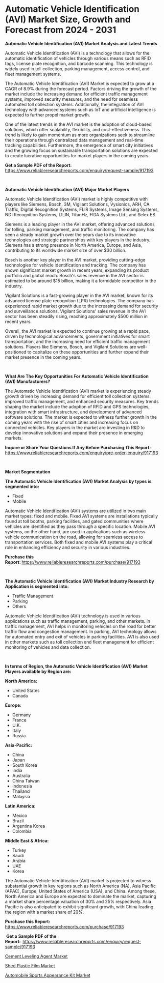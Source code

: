 <p><h1>Automatic Vehicle Identification (AVI) Market Size, Growth and Forecast from 2024 - 2031</h1></p><p><strong>Automatic Vehicle Identification (AVI) Market Analysis and Latest Trends</strong></p>
<p><p>Automatic Vehicle Identification (AVI) is a technology that allows for the automatic identification of vehicles through various means such as RFID tags, license plate recognition, and barcode scanning. This technology is widely used in toll collection, parking management, access control, and fleet management systems.</p><p>The Automatic Vehicle Identification (AVI) Market is expected to grow at a CAGR of 8.9% during the forecast period. Factors driving the growth of the market include the increasing demand for efficient traffic management systems, improved security measures, and the need for seamless automated toll collection systems. Additionally, the integration of AVI technology with advanced systems such as IoT and artificial intelligence is expected to further propel market growth.</p><p>One of the latest trends in the AVI market is the adoption of cloud-based solutions, which offer scalability, flexibility, and cost-effectiveness. This trend is likely to gain momentum as more organizations seek to streamline their operations through centralized data management and real-time tracking capabilities. Furthermore, the emergence of smart city initiatives and the growing focus on sustainable transportation solutions are expected to create lucrative opportunities for market players in the coming years.</p></p>
<p><strong>Get a Sample PDF of the Report:&nbsp;</strong> <a href="https://www.reliableresearchreports.com/enquiry/request-sample/917193">https://www.reliableresearchreports.com/enquiry/request-sample/917193</a></p>
<p>&nbsp;</p>
<p><strong>Automatic Vehicle Identification (AVI) Major Market Players</strong></p>
<p><p>Automatic Vehicle Identification (AVI) market is highly competitive with players like Siemens, Bosch, 3M, Vigilant Solutions, Vysionics, ARH, CA Traffic, Digital Recognition Systems, FLIR Systems, Image Sensing Systems, NDI Recognition Systems, LILIN, TitanHz, FIDA Systems Ltd., and Selex ES.</p><p>Siemens is a leading player in the AVI market, offering advanced solutions for tolling, parking management, and traffic monitoring. The company has seen a steady market growth over the years due to its innovative technologies and strategic partnerships with key players in the industry. Siemens has a strong presence in North America, Europe, and Asia, contributing to its worldwide market size of over $30 billion.</p><p>Bosch is another key player in the AVI market, providing cutting-edge technologies for vehicle identification and tracking. The company has shown significant market growth in recent years, expanding its product portfolio and global reach. Bosch's sales revenue in the AVI sector is estimated to be around $15 billion, making it a formidable competitor in the industry.</p><p>Vigilant Solutions is a fast-growing player in the AVI market, known for its advanced license plate recognition (LPR) technologies. The company has experienced rapid market growth due to the increasing demand for security and surveillance solutions. Vigilant Solutions' sales revenue in the AVI sector has been steadily rising, reaching approximately $500 million in recent years.</p><p>Overall, the AVI market is expected to continue growing at a rapid pace, driven by technological advancements, government initiatives for smart transportation, and the increasing need for efficient traffic management solutions. Players like Siemens, Bosch, and Vigilant Solutions are well-positioned to capitalize on these opportunities and further expand their market presence in the coming years.</p></p>
<p>&nbsp;</p>
<p><strong>What Are The Key Opportunities For Automatic Vehicle Identification (AVI) Manufacturers?</strong></p>
<p><p>The Automatic Vehicle Identification (AVI) market is experiencing steady growth driven by increasing demand for efficient toll collection systems, improved traffic management, and enhanced security measures. Key trends shaping the market include the adoption of RFID and GPS technologies, integration with smart infrastructure, and development of advanced software solutions. The market is expected to witness further growth in the coming years with the rise of smart cities and increasing focus on connected vehicles. Key players in the market are investing in R&D to develop innovative solutions and expand their presence in emerging markets.</p></p>
<p><strong>Inquire or Share Your Questions If Any Before Purchasing This Report:</strong> <a href="https://www.reliableresearchreports.com/enquiry/pre-order-enquiry/917193">https://www.reliableresearchreports.com/enquiry/pre-order-enquiry/917193</a></p>
<p>&nbsp;</p>
<p><strong>Market Segmentation</strong></p>
<p><strong>The Automatic Vehicle Identification (AVI) Market Analysis by types is segmented into:</strong></p>
<p><ul><li>Fixed</li><li>Mobile</li></ul></p>
<p><p>Automatic Vehicle Identification (AVI) systems are utilized in two main market types: fixed and mobile. Fixed AVI systems are installations typically found at toll booths, parking facilities, and gated communities where vehicles are identified as they pass through a specific location. Mobile AVI systems, on the other hand, are used in applications such as wireless vehicle communication on the road, allowing for seamless access to transportation services. Both fixed and mobile AVI systems play a critical role in enhancing efficiency and security in various industries.</p></p>
<p><strong>Purchase this Report:&nbsp;</strong><a href="https://www.reliableresearchreports.com/purchase/917193">https://www.reliableresearchreports.com/purchase/917193</a></p>
<p>&nbsp;</p>
<p><strong>The Automatic Vehicle Identification (AVI) Market Industry Research by Application is segmented into:</strong></p>
<p><ul><li>Traffic Management</li><li>Parking</li><li>Others</li></ul></p>
<p><p>Automatic Vehicle Identification (AVI) technology is used in various applications such as traffic management, parking, and other markets. In traffic management, AVI helps in monitoring vehicles on the road for better traffic flow and congestion management. In parking, AVI technology allows for automated entry and exit of vehicles in parking facilities. AVI is also used in other markets such as toll collection and fleet management for efficient monitoring of vehicles and data collection.</p></p>
<p>&nbsp;</p>
<p><strong>In terms of Region, the Automatic Vehicle Identification (AVI) Market Players available by Region are:</strong></p>
<p>
    <p> <strong> North America: </strong>
        <ul>
            <li>United States</li>
            <li>Canada</li>
        </ul>
        </p> 
    <p> <strong> Europe: </strong>
        <ul>
            <li>Germany</li>
            <li>France</li>
            <li>U.K.</li>
            <li>Italy</li>
            <li>Russia</li>
        </ul>
        </p> 
    <p> <strong> Asia-Pacific: </strong>
        <ul>
            <li>China</li>
            <li>Japan</li>
            <li>South Korea</li>
            <li>India</li>
            <li>Australia</li>
            <li>China Taiwan</li>
            <li>Indonesia</li>
            <li>Thailand</li>
            <li>Malaysia</li>
        </ul>
        </p> 
    <p> <strong> Latin America: </strong>
        <ul>
            <li>Mexico</li>
            <li>Brazil</li>
            <li>Argentina Korea</li>
            <li>Colombia</li>
        </ul>
        </p> 
    <p> <strong> Middle East & Africa: </strong>
        <ul>
            <li>Turkey</li>
            <li>Saudi</li>
            <li>Arabia</li>
            <li>UAE</li>
            <li>Korea</li>
        </ul>
    </p>
    </p>
<p><p>The Automatic Vehicle Identification (AVI) market is projected to witness substantial growth in key regions such as North America (NA), Asia Pacific (APAC), Europe, United States of America (USA), and China. Among these, North America and Europe are expected to dominate the market, capturing a market share percentage valuation of 30% and 25% respectively. Asia Pacific is also anticipated to exhibit significant growth, with China leading the region with a market share of 20%.</p></p>
<p><strong>Purchase this Report: </strong><a href="https://www.reliableresearchreports.com/purchase/917193">https://www.reliableresearchreports.com/purchase/917193</a></p>
<p>&nbsp;<strong>Get a Sample PDF of the Report:&nbsp;&nbsp;</strong><a href="https://www.reliableresearchreports.com/enquiry/request-sample/917193">https://www.reliableresearchreports.com/enquiry/request-sample/917193</a></p>
<p><strong></strong></p>
<p><p><a href="https://view.publitas.com/reportprime-1/cement-leveling-agent-market-size-growing-and-forecasted-for-period-from-2023-2030-and-provides-complete-market-analysis-of-this-market/">Cement Leveling Agent Market</a></p><p><a href="https://view.publitas.com/reportprime-1/shed-plastic-film-market-analysis-and-market-size-global-industry-overview-market-segmentation-and-forecast-2023-to-2030/">Shed Plastic Film Market</a></p><p><a href="https://view.publitas.com/reportprime-1/automobile-sports-appearance-kit-market-analysis-and-market-size-global-industry-overview-market-segmentation-and-forecast-2023-to-2030/">Automobile Sports Appearance Kit Market</a></p></p>